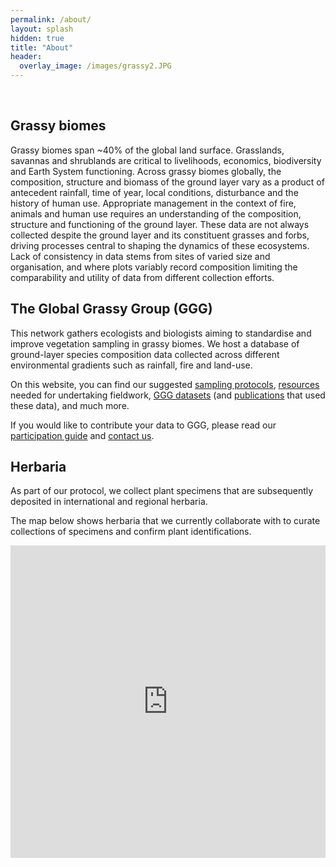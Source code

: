 ```yaml
---
permalink: /about/
layout: splash
hidden: true
title: "About"
header:
  overlay_image: /images/grassy2.JPG
---
```

<br>

## Grassy biomes

Grassy biomes span ~40% of the global land surface. Grasslands, savannas and shrublands are critical to livelihoods, economics, biodiversity and Earth System functioning. Across grassy biomes globally, the composition, structure and biomass of the ground layer vary as a product of antecedent rainfall, time of year, local conditions, disturbance and the history of human use. Appropriate management in the context of fire, animals and human use requires an understanding of the composition, structure and functioning of the ground layer. These data are not always collected despite the ground layer and its constituent grasses and forbs, driving processes central to shaping the dynamics of these ecosystems. Lack of consistency in data stems from sites of varied size and organisation, and where plots variably record composition limiting the comparability and utility of data from different collection efforts.

## The Global Grassy Group (GGG)

This network gathers ecologists and biologists aiming to standardise and improve vegetation sampling in grassy biomes. We host a database of ground-layer species composition data collected across different environmental gradients such as rainfall, fire and land-use.

On this website, you can find our suggested [sampling protocols](/protocol/), [resources](/resources/) needed for undertaking fieldwork, [GGG datasets](/datasets/) (and [publications](/publications/) that used these data), and much more. 

If you would like to contribute your data to GGG, please read our [participation guide]() and [contact us](/contact/).


## Herbaria

As part of our protocol, we collect plant specimens that are subsequently deposited in international and regional herbaria.

The map below shows herbaria that we currently collaborate with to curate collections of specimens and confirm plant identifications. 

<iframe src="https://storymaps.arcgis.com/stories/e34a1bde75674524a075e132d74e1532?cover=false" width="100%" height="500px" frameborder="0" allowfullscreen allow="geolocation"></iframe>

